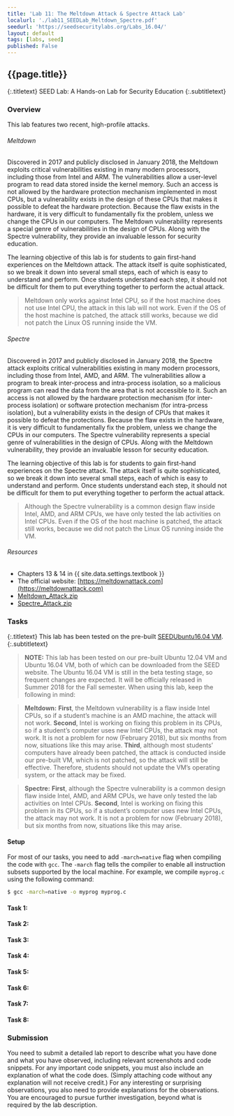 ```yaml
---
title: 'Lab 11: The Meltdown Attack & Spectre Attack Lab'
localurl: './lab11_SEEDLab_Meltdown_Spectre.pdf'
seedurl: 'https://seedsecuritylabs.org/Labs_16.04/'
layout: default
tags: [labs, seed]
published: False
---
```


## {{page.title}}
{:.titletext}
SEED Lab: A Hands-on Lab for Security Education
{:.subtitletext}

### Overview

This lab features two recent, high-profile attacks.

###### Meltdown

Discovered in 2017 and publicly disclosed in January 2018, the Meltdown exploits critical vulnerabilities existing in many modern processors, including those from Intel and ARM.
The vulnerabilities allow a user-level program to read data stored inside the kernel memory.
Such an access is not allowed by the hardware protection mechanism implemented in most CPUs, but a vulnerability exists in the design of these CPUs that makes it possible to defeat the hardware protection.
Because the flaw exists in the hardware, it is very difficult to fundamentally fix the problem, unless we change the CPUs in our computers.
The Meltdown vulnerability represents a special genre of vulnerabilities in the design of CPUs.
Along with the Spectre vulnerability, they provide an invaluable lesson for security education.

The learning objective of this lab is for students to gain first-hand experiences on the Meltdown attack.
The attack itself is quite sophisticated, so we break it down into several small steps, each of which is easy to understand and perform.
Once students understand each step, it should not be difficult for them to put everything together to perform the actual attack.

> Meltdown only works against Intel CPU, so if the host machine does not use Intel CPU, the attack in this lab will not work.
> Even if the OS of the host machine is patched, the attack still works, because we did not patch the Linux OS running inside the VM.

###### Spectre

Discovered in 2017 and publicly disclosed in January 2018, the Spectre attack exploits critical vulnerabilities existing in many modern processors, including those from Intel, AMD, and ARM.
The vulnerabilities allow a program to break inter-process and intra-process isolation, so a malicious program can read the data from the area that is not accessible to it.
Such an access is not allowed by the hardware protection mechanism (for inter-process isolation) or software protection mechanism (for intra-prcess isolation),
 but a vulnerability exists in the design of CPUs that makes it possible to defeat the protections.
Because the flaw exists in the hardware, it is very difficult to fundamentally fix the problem, unless we change the CPUs in our computers.
The Spectre vulnerability represents a special genre of vulnerabilities in the design of CPUs.
Along with the Meltdown vulnerability, they provide an invaluable lesson for security education.

The learning objective of this lab is for students to gain first-hand experiences on the Spectre attack.
The attack itself is quite sophisticated, so we break it down into several small steps, each of which is easy to understand and perform.
Once students understand each step, it should not be difficult for them to put everything together to perform the actual attack.

> Although the Spectre vulnerability is a common design flaw inside Intel, AMD, and ARM CPUs, we have only tested the lab activities on Intel CPUs.
> Even if the OS of the host machine is patched, the attack still works, because we did not patch the Linux OS running inside the VM.

###### Resources

- Chapters 13 & 14 in {{ site.data.settings.textbook }}
- The official website: [https://meltdownattack.com](https://meltdownattack.com)
- [Meltdown_Attack.zip](https://seedsecuritylabs.org/Labs_16.04/System/Meltdown_Attack/files/Meltdown_Attack.zip)
- [Spectre_Attack.zip](https://seedsecuritylabs.org/Labs_16.04/System/Spectre_Attack/files/Spectre_Attack.zip)

### Tasks
{:.titletext}
This lab has been tested on the pre-built [SEEDUbuntu16.04 VM](https://seedsecuritylabs.org/lab_env.html).
{:.subtitletext}
<!-- - The complete description of tasks for this lab can be found in the PDF write-up: **[{{page.title}}]({{page.localurl}})**. -->

> **NOTE:** This lab has been tested on our pre-built Ubuntu 12.04 VM and Ubuntu 16.04 VM, both of which can be downloaded from the SEED website.
  The Ubuntu 16.04 VM is still in the beta testing stage, so frequent changes are expected.
  It will be officially released in Summer 2018 for the Fall semester.
  When using this lab, keep the following in mind:

> **Meltdown:**
  **First**, the Meltdown vulnerability is a flaw inside Intel CPUs, so if a student’s machine is an AMD machine, the attack will not work.
  **Second**, Intel is working on fixing this problem in its CPUs, so if a student’s computer uses new Intel CPUs, the attack may not work.
  It is not a problem for now (February 2018), but six months from now, situations like this may arise.
  **Third**, although most students’ computers have already been patched,
  the attack is conducted inside our pre-built VM, which is not patched, so the attack will still be effective.
  Therefore, students should not update the VM’s operating system, or the attack may be fixed.

> **Spectre:**
  **First**, although the Spectre vulnerability is a common design flaw inside Intel, AMD, and ARM CPUs, we have only tested the lab activities on Intel CPUs.
  **Second**, Intel is working on fixing this problem in its CPUs, so if a student’s computer uses new Intel CPUs, the attack may not work.
  It is not a problem for now (February 2018), but six months from now, situations like this may arise.

#### Setup
For most of our tasks, you need to add `-march=native` flag when compiling the code with `gcc`.
The `-march` flag tells the compiler to enable all instruction subsets supported by the local machine.
For example, we compile `myprog.c` using the following command:

```bash
$ gcc -march=native -o myprog myprog.c
```

#### Task 1:
#### Task 2:
#### Task 3:
#### Task 4:
#### Task 5:
#### Task 6:
#### Task 7:
#### Task 8:

### Submission
You need to submit a detailed lab report to describe what you have done and what you have observed, including relevant screenshots and code snippets.
For any important code snippets, you must also include an explanation of what the code does.
(Simply attaching code without any explanation will not receive credit.)
For any interesting or surprising observations, you also need to provide explanations for the observations.
You are encouraged to pursue further investigation, beyond what is required by the lab description.
